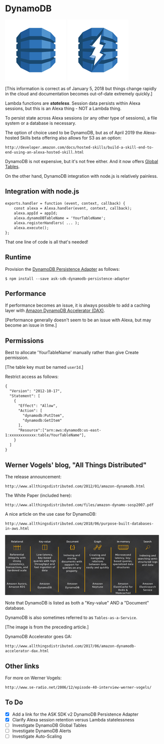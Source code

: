 # DynamoDB

![AWS DynamoDB](images/Database_AmazonDynamoDB.svg) ![AWS DynamoDB Accelerator (DAX)](images/Database_AmazonDynamoDBAccelerator.svg)

[This information is correct as of January 5, 2018 but things change rapidly in the cloud and documentation becomes out-of-date extremely quickly.]

Lambda functions are ___stateless___. Session data persists within Alexa sessions, but this is an Alexa thing - NOT a Lambda thing.

To persist state across Alexa sessions (or any other type of sessions), a file system or a database is necessary.

The option of choice used to be DynamoDB, but as of April 2019 the Alexa-hosted Skills beta offering also allows for S3 as an option:

    http://developer.amazon.com/docs/hosted-skills/build-a-skill-end-to-end-using-an-alexa-hosted-skill.html

DynamoDB is not expensive, but it's not free either. And it now offers [Global Tables](http://aws.amazon.com/dynamodb/global-tables/).

On the other hand, DynamoDB integration with node.js is relatively painless.

## Integration with node.js

```node
exports.handler = function (event, context, callback) {
    const alexa = Alexa.handler(event, context, callback);
    alexa.appId = appId;
    alexa.dynamoDBTableName = 'YourTableName';
    alexa.registerHandlers( ... );
    alexa.execute();
};
```

That one line of code is all that's needed!

## Runtime

Provision the
[DynamoDB Persistence Adapter](https://github.com/alexa/alexa-skills-kit-sdk-for-nodejs/tree/2.0.x/ask-sdk-dynamodb-persistence-adapter)
as follows:

    $ npm install --save ask-sdk-dynamodb-persistence-adapter

## Performance

If performance becomes an issue, it is always possible to add a caching layer with
[Amazon DynamoDB Accelerator (DAX)](http://aws.amazon.com/dynamodb/dax/).

[Performance generally doesn't seem to be an issue with Alexa, but may become an issue in time.]

## Permissions

Best to allocate 'YourTableName' manually rather than give Create permission.

[The table key must be named `userId`.]

Restrict access as follows:

	{
	  "Version": "2012-10-17",
	  "Statement": [
	    {
	      "Effect": "Allow",
	      "Action": [
	        "dynamodb:PutItem",
	        "dynamodb:GetItem"
	      ],
	      "Resource":["arn:aws:dynamodb:us-east-1:xxxxxxxxxxxx:table/YourTableName"],
	    }
	  ]
	}

## Werner Vogels' blog, "All Things Distributed"

The release announcement:

    http://www.allthingsdistributed.com/2012/01/amazon-dynamodb.html

The White Paper (included here):

    http://www.allthingsdistributed.com/files/amazon-dynamo-sosp2007.pdf

A nice article on the use case for DynamoDB:

    http://www.allthingsdistributed.com/2018/06/purpose-built-databases-in-aws.html

![AWS Databases compared](images/databases.png)

Note that DynamoDB is listed as both a "Key-value" AND a "Document" database.

DynamoDB is also sometimes referred to as `Tables-as-a-Service`.

[The image is from the preceding article.]

DynamoDB Accelerator goes GA:

    http://www.allthingsdistributed.com/2017/06/amazon-dynamodb-accelerator-dax.html

## Other links

For more on Werner Vogels:

    http://www.se-radio.net/2006/12/episode-40-interview-werner-vogels/

## To Do

- [x] Add a link for the ASK SDK v2 DynamoDB Persistence Adapter
- [x] Clarify Alexa session retention versus Lambda statelessness
- [ ] Investigate DynamoDB Global Tables
- [ ] Investigate DynamoDB Alerts
- [ ] Investigate Auto-Scaling

